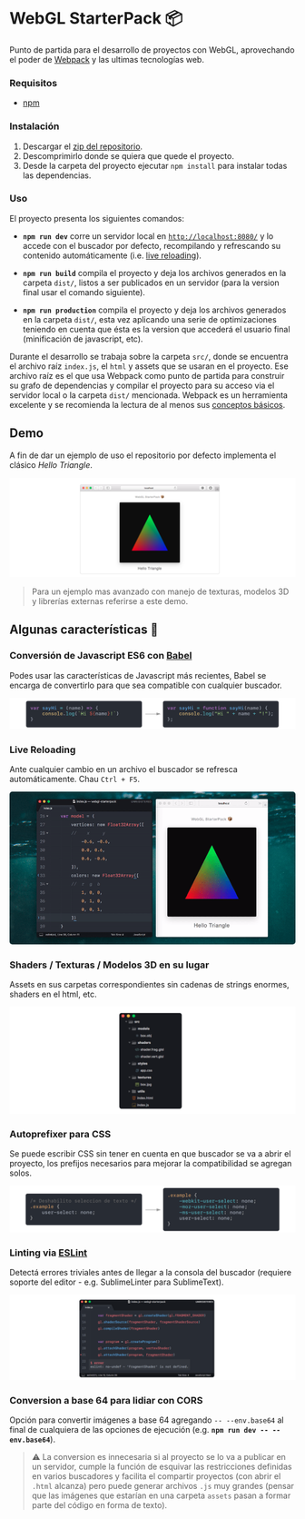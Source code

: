 # WebGL StarterPack 📦

Punto de partida para el desarrollo de proyectos con WebGL, aprovechando el poder de [Webpack](https://webpack.js.org) y las ultimas tecnologías web.

### Requisitos
- [npm](https://www.npmjs.com/get-npm)

### Instalación

1. Descargar el [zip del repositorio](https://github.com/AgustinBrst/WebGL-StarterPack/archive/master.zip).
2. Descomprimirlo donde se quiera que quede el proyecto.
3. Desde la carpeta del proyecto ejecutar `npm install` para instalar todas las dependencias.

### Uso

El proyecto presenta los siguientes comandos:

- __`npm run dev`__ corre un servidor local en [`http://localhost:8080/`](http://localhost:8080/) y lo accede con el buscador por defecto, recompilando y refrescando su contenido automáticamente (i.e. [live reloading](#live-reloading)).

- __`npm run build`__ compila el proyecto y deja los archivos generados en la carpeta `dist/`, listos a ser publicados en un servidor (para la version final usar el comando siguiente).

- __`npm run production`__ compila el proyecto y deja los archivos generados en la carpeta `dist/`, esta vez aplicando una serie de optimizaciones teniendo en cuenta que ésta es la version que accederá el usuario final (minificación de javascript, etc).

Durante el desarrollo se trabaja sobre la carpeta `src/`, donde se encuentra el archivo raíz `index.js`, el `html` y assets que se usaran en el proyecto. Ese archivo raíz es el que usa Webpack como punto de partida para construir su grafo de dependencias y compilar el proyecto para su acceso via el servidor local o la carpeta `dist/` mencionada. Webpack es un herramienta excelente y se recomienda la lectura de al menos sus [conceptos básicos](https://webpack.js.org/concepts/).

## Demo 

A fin de dar un ejemplo de uso el repositorio por defecto implementa el clásico _Hello Triangle_. 

![](./docs/helloTriangle.png)

> Para un ejemplo mas avanzado con manejo de texturas, modelos 3D y librerías externas referirse a este demo. 


## Algunas características 📄


### Conversión de Javascript ES6 con [Babel](https://babeljs.io)

Podes usar las características de Javascript más recientes, Babel se encarga de convertirlo para que sea compatible con cualquier buscador.

![](./docs/babel.png)

### Live Reloading

Ante cualquier cambio en un archivo el buscador se refresca automáticamente. Chau `Ctrl + F5`.

<img style="border-radius: 5px;" src="./docs/liveReloading.gif">

### Shaders / Texturas / Modelos 3D en su lugar

Assets en sus carpetas correspondientes sin cadenas de strings enormes, shaders en el html, etc.

![](./docs/structure.png)

### Autoprefixer para CSS

Se puede escribir CSS sin tener en cuenta en que buscador se va a abrir el proyecto, los prefijos necesarios para mejorar la compatibilidad se agregan solos.

![](./docs/autoprefixer.png)

### Linting via [ESLint](https://eslint.org)

Detectá errores triviales antes de llegar a la consola del buscador (requiere soporte del editor - e.g. SublimeLinter para SublimeText).

![](./docs/eslint.png)

### Conversion a base 64 para lidiar con CORS
Opción para convertir imágenes a base 64 agregando `-- --env.base64` al final de cualquiera de las opciones de ejecución (e.g. __`npm run dev -- --env.base64`__). 

> ⚠️ La conversion es innecesaria si al proyecto se lo va a publicar en un servidor, cumple la función de esquivar las restricciones definidas en varios buscadores y facilita el compartir proyectos (con abrir el `.html` alcanza) pero puede generar archivos `.js` muy grandes (pensar que las imágenes que estarían en una carpeta `assets` pasan a formar parte del código en forma de texto).
